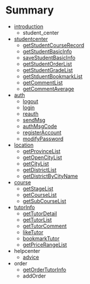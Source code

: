 # Summary

* [introduction](README.md)
   * student_center
* [studentcenter](sample/getSearchFilterTypeList.md)
   * [getStudentCourseRecord](getstudentcourserecord.md)
   * [getStudentBasicInfo](getstudentbasicinfo.md)
   * [saveStudentBasicInfo](savestudentbasicinfo.md)
   * [getStudentOrderList](getstudentorderlist.md)
   * [getStudentGradeList](getstudentgradelist.md)
   * [getStduentBookmarkList](getstduentbookmarklist.md)
   * [getCommentList](getcommentlist.md)
   * [getCommentAverage](sample/getcommentaverage.md)
* [auth](auth.md)
   * [logout](logout.md)
   * [login](login.md)
   * [reauth](reauth.md)
   * [sendMsg](sendmsg.md)
   * [authMsgCode](authmsgcodemd.md)
   * [registerAccount](registeraccount.md)
   * [modifyPassword](modifypassword.md)
* [location](location.md)
   * [getProvinceList](getprovincelist.md)
   * [getOpenCityList](getopencitylist.md)
   * [getCityList](getcitylist.md)
   * [getDistrictList](getdistrictlist.md)
   * [getDistrictByCityName](getdistrictbycityname.md)
* [course](likeTutor.md)
   * [getStageList](getstagelist.md)
   * [getCourseList](getcourselist.md)
   * [getSubCourseList](getsubcourselist.md)
* [tutorInfo](tutorinfo.md)
   * [getTutorDetail](gettutordetail.md)
   * [getTutorList](gettutorlist.md)
   * [getTutorComment](gettutorcomment.md)
   * [likeTutor](liketutor.md)
   * [bookmarkTutor](bookmarktutor.md)
   * [getPriceRangeList](getpricerangelist.md)
* helpcenter
   * [advice](advice.md)
* order
   * [getOrderTutorInfo](getordertutorinfo.md)
   * addOrder

